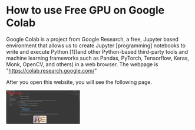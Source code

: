# How to use Free GPU on Google Colab

Google Colab is a project from Google Research, a free, Jupyter based environment that allows us to create Jupyter [programming] notebooks to write and execute Python [1](and other Python-based third-party tools and machine learning frameworks such as Pandas, PyTorch, Tensorflow, Keras, Monk, OpenCV, and others) in a web browser.
The webpage is "https://colab.research.google.com/"

After you open this website, you will see the following page.

<img src="https://github.com/Lxx007/FreeGPU/blob/main/Pictures/ColabInitial.bmp" width="200" />

